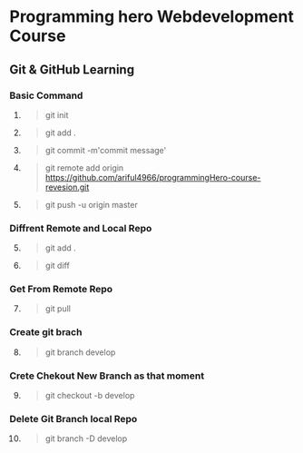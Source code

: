 # Programming hero Webdevelopment Course


## Git & GitHub Learning

### Basic Command

01. > git init
02. > git add .
03. > git commit -m'commit message'
04. > git remote add origin https://github.com/ariful4966/programmingHero-course-revesion.git
05. > git push -u origin master


### Diffrent Remote and Local Repo

05. > git add .
06. > git diff

### Get From Remote Repo

07. >git pull


### Create git brach

08. > git branch develop


### Crete Chekout New Branch as that moment

09. > git checkout -b develop

### Delete Git Branch local Repo

10. > git branch -D develop


 
